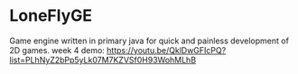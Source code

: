 # LoneFlyGE
Game engine written in primary java for quick and painless development of 2D games. 
week 4 demo: https://youtu.be/QklDwGFIcPQ?list=PLhNyZ2bPp5yLk07M7KZVSf0H93WohMLhB

